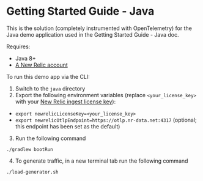 # Getting Started Guide - Java

This is the solution (completely instrumented with OpenTelemetry) for the Java demo application used in the Getting Started Guide - Java doc. 

Requires:

* Java 8+
* [A New Relic account](https://one.newrelic.com/)

To run this demo app via the CLI:

1. Switch to the `java` directory
2. Export the following environment variables (replace `<your_license_key>` with your [New Relic ingest license key](https://docs.newrelic.com/docs/apis/intro-apis/new-relic-api-keys/#license-key)):
* `export newrelicLicenseKey=<your_license_key>`
* `export newrelicOtlpEndpoint=https://otlp.nr-data.net:4317` (optional; this endpoint has been set as the default)

3. Run the following command

```shell
./gradlew bootRun
```

4. To generate traffic, in a new terminal tab run the following command
```shell
./load-generator.sh
```
